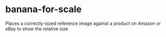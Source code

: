 # banana-for-scale
Places a correctly-sized reference image against a product on Amazon or eBay to show the relative size
